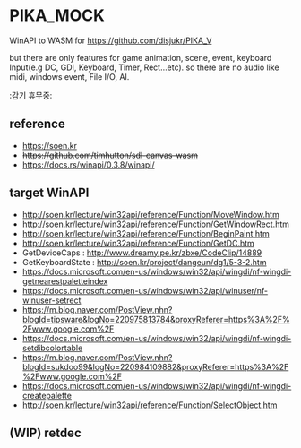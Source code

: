 # PIKA_MOCK
WinAPI to WASM for https://github.com/disjukr/PIKA_V

but there are only features for game animation, scene, event, keyboard Input(e.g DC, GDI, Keyboard, Timer, Rect...etc). so there are no audio like midi, windows event, File I/O, AI.

:감기 휴무중:

## reference
- https://soen.kr
- ~~https://github.com/timhutton/sdl-canvas-wasm~~
- https://docs.rs/winapi/0.3.8/winapi/

## target WinAPI
- http://soen.kr/lecture/win32api/reference/Function/MoveWindow.htm
- http://soen.kr/lecture/win32api/reference/Function/GetWindowRect.htm
- http://soen.kr/lecture/win32api/reference/Function/BeginPaint.htm
- http://soen.kr/lecture/win32api/reference/Function/GetDC.htm
- GetDeviceCaps : http://www.dreamy.pe.kr/zbxe/CodeClip/14889
- GetKeyboardState : http://soen.kr/project/dangeun/dg1/5-3-2.htm
- https://docs.microsoft.com/en-us/windows/win32/api/wingdi/nf-wingdi-getnearestpaletteindex
- https://docs.microsoft.com/en-us/windows/win32/api/winuser/nf-winuser-setrect
- https://m.blog.naver.com/PostView.nhn?blogId=tipsware&logNo=220975813784&proxyReferer=https%3A%2F%2Fwww.google.com%2F
- https://docs.microsoft.com/en-us/windows/win32/api/wingdi/nf-wingdi-setdibcolortable
- https://m.blog.naver.com/PostView.nhn?blogId=sukdoo99&logNo=220984109882&proxyReferer=https%3A%2F%2Fwww.google.com%2F
- https://docs.microsoft.com/en-us/windows/win32/api/wingdi/nf-wingdi-createpalette
- http://soen.kr/lecture/win32api/reference/Function/SelectObject.htm

## (WIP) retdec
